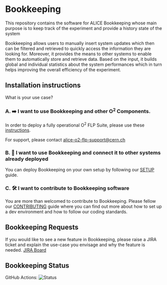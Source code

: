 # Bookkeeping
This repository contains the software for ALICE Bookkeeping whose main purpose is to keep track of the experiment and provide a history state of the system

Bookkeeping allows users to manually insert system updates which then can be filtered and retrieved to quickly access the information they are looking for. Moreover, it provides the means to other systems to enable them to automatically store and retrieve data. Based on the input, it builds global and individual statistics about  the system performances which in turn helps improving the overall  efficiency of the experiment.

## Installation instructions

What is your use case?

### A. :arrow_right: I want to use Bookkeeping and other O<sup>2</sup> Components.

In order to deploy a fully operational O<sup>2</sup> FLP Suite, please use these [instructions](https://alice-flp.docs.cern.ch/system-configuration/utils/o2-flp-setup/). 

For support, please contact alice-o2-flp-support@cern.ch

### B. :telescope: I want to use Bookkeeping and connect it to other systems already deployed

You can deploy Bookkeeping on your own setup by following our [SETUP](/docs/setup.md) guide.

### C. :hammer_and_wrench: I want to contribute to Bookkeeping software

You are more than welcomed to contribute to Bookkeeping. Please fellow our [CONTRIBUTING](./docs/CONTRIBUTING.md) guide where you can find out more about how to set up a dev environment and how to follow our coding standards.

## Bookkeeping Requests

If you would like to see a new feature in Bookkeeping, please raise a JIRA ticket and explain the use-case you envisage and why the feature is needed. [JIRA Board](https://alice.its.cern.ch/jira/secure/RapidBoard.jspa?projectKey=O2B)

## Bookkeeping Status
GitHub Actions: ![Status](https://github.com/AliceO2Group/Bookkeeping/actions/workflows/bookkeeping.yml/badge.svg)